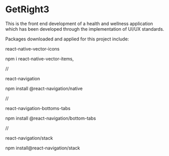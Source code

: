 # GetRight3
This is the front end development of a health and wellness application which has been developed through the implementation of UI/UX standards.

Packages downloaded and applied for this project include:

react-native-vector-icons

npm i react-native-vector-items,

//

react-navigation 

npm install @react-navigation/native

//

react-navigation-bottoms-tabs

npm install @react-navigation/bottom-tabs

//
 
react-navigation/stack

npm install@react-navigation/stack


 
 









